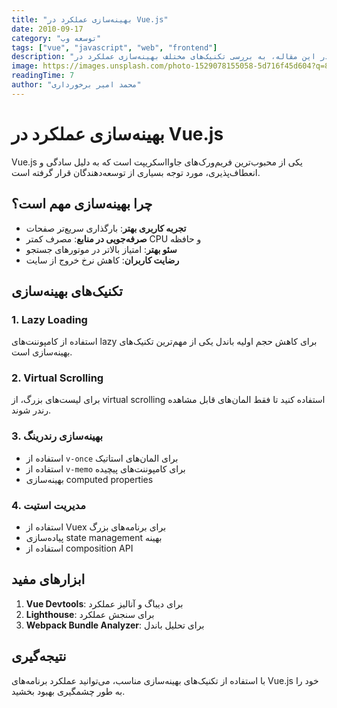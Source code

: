 ```yaml
---
title: "بهینه‌سازی عملکرد در Vue.js"
date: 2010-09-17
category: "توسعه وب"
tags: ["vue", "javascript", "web", "frontend"]
description: "در این مقاله، به بررسی تکنیک‌های مختلف بهینه‌سازی عملکرد در Vue.js می‌پردازیم."
image: https://images.unsplash.com/photo-1529078155058-5d716f45d604?q=80&w=1169&auto=format&fit=crop&ixlib=rb-4.1.0&ixid=M3wxMjA3fDB8MHxwaG90by1wYWdlfHx8fGVufDB8fHx8fA%3D%3D
readingTime: 7
author: "محمد امیر برخورداری"
---
```


# بهینه‌سازی عملکرد در Vue.js

Vue.js یکی از محبوب‌ترین فریم‌ورک‌های جاوااسکریپت است که به دلیل سادگی و انعطاف‌پذیری، مورد توجه بسیاری از توسعه‌دهندگان قرار گرفته است.

## چرا بهینه‌سازی مهم است؟

- **تجربه کاربری بهتر**: بارگذاری سریع‌تر صفحات
- **صرفه‌جویی در منابع**: مصرف کمتر CPU و حافظه
- **سئو بهتر**: امتیاز بالاتر در موتورهای جستجو
- **رضایت کاربران**: کاهش نرخ خروج از سایت

## تکنیک‌های بهینه‌سازی

### 1. Lazy Loading

استفاده از کامپوننت‌های lazy برای کاهش حجم اولیه باندل یکی از مهم‌ترین تکنیک‌های بهینه‌سازی است.

### 2. Virtual Scrolling

برای لیست‌های بزرگ، از virtual scrolling استفاده کنید تا فقط المان‌های قابل مشاهده رندر شوند.

### 3. بهینه‌سازی رندرینگ

- استفاده از `v-once` برای المان‌های استاتیک
- استفاده از `v-memo` برای کامپوننت‌های پیچیده
- بهینه‌سازی computed properties

### 4. مدیریت استیت

- استفاده از Vuex برای برنامه‌های بزرگ
- پیاده‌سازی state management بهینه
- استفاده از composition API

## ابزارهای مفید

1. **Vue Devtools**: برای دیباگ و آنالیز عملکرد
2. **Lighthouse**: برای سنجش عملکرد
3. **Webpack Bundle Analyzer**: برای تحلیل باندل

## نتیجه‌گیری

با استفاده از تکنیک‌های بهینه‌سازی مناسب، می‌توانید عملکرد برنامه‌های Vue.js خود را به طور چشمگیری بهبود بخشید.